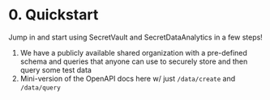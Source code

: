 
# 0. Quickstart

Jump in and start using SecretVault and SecretDataAnalytics in a few steps!

1. We have a publicly available shared organization with a pre-defined schema and queries that anyone can use to securely store and then query some test data
2. Mini-version of the OpenAPI docs here w/ just `/data/create` and `/data/query`